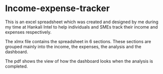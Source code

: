 # Income-expense-tracker
This is an excel spreadsheet which was created and designed by me during my time at Hankali Intel to help individuals and SMEs track their income and expenses respectively. 


The xlmx file contains the spreadsheet in 6 sections. These sections are grouped mainly into the income, the expenses, the analysis and the dashboard. 

The pdf shows the view of how the dashboard looks when the analysis is completed. 
